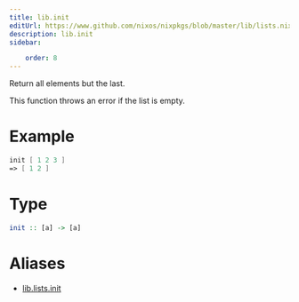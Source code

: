 ```yaml
---
title: lib.init
editUrl: https://www.github.com/nixos/nixpkgs/blob/master/lib/lists.nix#L1025C10
description: lib.init
sidebar:

    order: 8
---
```


Return all elements but the last.

This function throws an error if the list is empty.

# Example

```nix
init [ 1 2 3 ]
=> [ 1 2 ]
```

# Type

```haskell
init :: [a] -> [a]
```


# Aliases

- [lib.lists.init](/reference/liblists.init)


